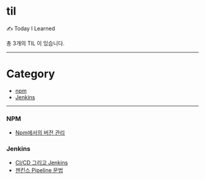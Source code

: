# til
✍️ Today I Learned

총 3개의 TIL 이 있습니다.

---

# Category
* [npm](#npm)
* [Jenkins](#jenkins)

---

### NPM

- [Npm에서의 버전 관리](/npm/npm-버전-관리.md)

### Jenkins

- [CI/CD 그리고 Jenkins](/jenkins/ci-cd-jenkins-알아보기.md)
- [젠킨스 Pipeline 문법](/jenkins/pipeline-syntax.md)
